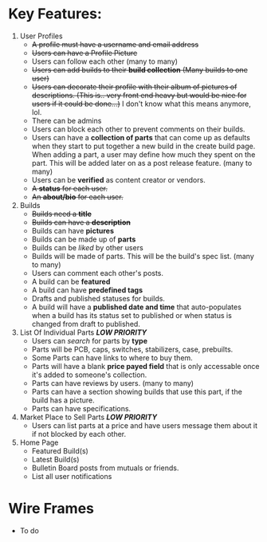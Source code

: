 # Key Features:
1. User Profiles
    * ~~A profile must have a username and email address~~
    * ~~Users can have a Profile Picture~~
    * Users can follow each other (many to many)
    * ~~Users can add builds to their **build collection** (Many builds to one user)~~
    * ~~Users can decorate their profile with their album of pictures of descriptions. (This is.. very front end heavy but would be nice for users if it could be done...)~~ I don't know what this means anymore, lol.
    * There can be admins
    * Users can block each other to prevent comments on their builds.
    * Users can have a **collection of parts** that can come up as defaults when they start to put together a new build in the create build page. When adding a part, a user may define how much they spent on the part. This will be added later on as a post release feature. (many to many)
    * Users can be **verified** as content creator or vendors.
    * ~~A **status** for each user.~~
    * ~~An **about/bio** for each user.~~
1. Builds
    * ~~Builds need a **title**~~
    * ~~Builds can have a **description**~~
    * Builds can have **pictures**
    * Builds can be made up of **parts**
    * Builds can be *liked* by other users
    * Builds will be made of parts. This will be the build's spec list. (many to many)
    * Users can comment each other's posts.
    * A build can be **featured**
    * A build can have **predefined tags**
    * Drafts and published statuses for builds.
    * A build will have a **published date and time** that auto-populates when a build has its status set to published or when status is changed from draft to published.
1. List Of Individual Parts ***LOW PRIORITY***
    * Users can *search* for parts by **type**
    * Parts will be PCB, caps, switches, stabilizers, case, prebuilts.
    * Some Parts can have links to where to buy them.
    * Parts will have a blank **price payed field** that is only accessable once it's added to someone's collection.
    * Parts can have reviews by users. (many to many)
    * Parts can have a section showing builds that use this part, if the build has a picture.
    * Parts can have specifications.
1. Market Place to Sell Parts ***LOW PRIORITY***
    * Users can list parts at a price and have users message them about it if not blocked by each other.
1. Home Page
    * Featured Build(s)
    * Latest Build(s)
    * Bulletin Board posts from mutuals or friends.
    * List all user notifications

# Wire Frames
* To do